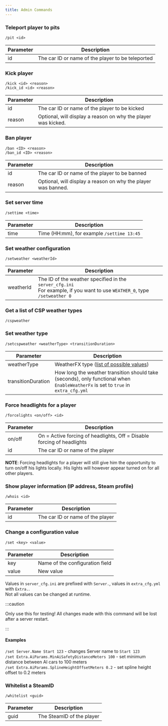 ```yaml
---
title: Admin Commands
---
```


### Teleport player to pits

`/pit <id>`

| Parameter | Description                                                   |
| --------- | ------------------------------------------------------------- |
| id        | The car ID or name of the player to be teleported             |

### Kick player

`/kick <id> <reason>`  
`/kick_id <id> <reason>`

| Parameter | Description                                                   |
| --------- | ------------------------------------------------------------- |
| id        | The car ID or name of the player to be kicked                 |
| reason    | Optional, will display a reason on why the player was kicked. |

### Ban player

`/ban <ID> <reason>`  
`/ban_id <ID> <reason>`

| Parameter | Description                                                   |
| --------- | ------------------------------------------------------------- |
| id        | The car ID or name of the player to be banned                 |
| reason    | Optional, will display a reason on why the player was banned. |

### Set server time

`/settime <time>`

| Parameter | Description                                                   |
| --------- | ------------------------------------------------------------- |
| time      | Time (HH:mm), for example `/settime 13:45`                    |

### Set weather configuration

`/setweather <weatherId>`

| Parameter | Description                                                   |
| --------- | ------------------------------------------------------------- |
| weatherId | The ID of the weather specified in the `server_cfg.ini`<br/>For example, if you want to use `WEATHER_0`, type `/setweather 0`       |

### Get a list of CSP weather types

`/cspweather`

### Set weather type

`/setcspweather <weatherType> <transitionDuration>`

| Parameter | Description                                                   |
| --------- | ------------------------------------------------------------- |
| weatherType | WeatherFX type ([list of possible values](./misc/wfx-types.md)) |
| transitionDuration | How long the weather transition should take (seconds), only functional when `EnableWeatherFx` is set to `true` in `extra_cfg.yml` |

### Force headlights for a player

`/forcelights <on/off> <id>`

| Parameter | Description                                                             |
| --------- | ----------------------------------------------------------------------- |
| on/off    | On = Active forcing of headlights, Off = Disable forcing of headlights  |
| id        | The car ID or name of the player                                        |

**NOTE**: Forcing headlights for a player will still give him the opportunity to turn on/off his lights locally. His
lights will however appear turned on for all other players.

### Show player information (IP address, Steam profile)

`/whois <id>`

| Parameter | Description                                                             |
| --------- | ----------------------------------------------------------------------- |
| id        | The car ID or name of the player                                        |

### Change a configuration value

`/set <key> <value>`

| Parameter | Description                                                             |
| --------- | ----------------------------------------------------------------------- |
| key       | Name of the configuration field                                         |
| value     | New value                                                               |

Values in `server_cfg.ini` are prefixed with `Server.`, values in `extra_cfg.yml` with `Extra.`.  
Not all values can be changed at runtime.

:::caution

Only use this for testing! All changes made with this command will be lost after a server restart.

:::

#### Examples
`/set Server.Name Start 123` - changes Server name to `Start 123`  
`/set Extra.AiParams.MinAiSafetyDistanceMeters 100` - set minimum distance between AI cars to 100 meters  
`/set Extra.AiParams.SplineHeightOffsetMeters 0.2` - set spline height offset to 0.2 meters

### Whitelist a SteamID

`/whitelist <guid>`

| Parameter | Description                                                             |
| --------- | ----------------------------------------------------------------------- |
| guid      | The SteamID of the player                                               |